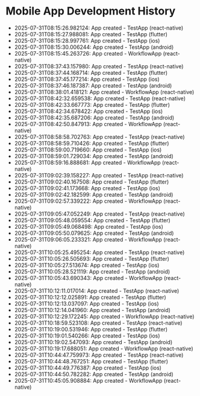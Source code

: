 # Mobile App Development History

- 2025-07-31T08:15:26.982124: App created - TestApp (react-native)
- 2025-07-31T08:15:27.988081: App created - TestApp (flutter)
- 2025-07-31T08:15:28.997761: App created - TestApp (ios)
- 2025-07-31T08:15:30.006244: App created - TestApp (android)
- 2025-07-31T08:15:45.263726: App created - WorkflowApp (react-native)
- 2025-07-31T08:37:43.157980: App created - TestApp (react-native)
- 2025-07-31T08:37:44.168714: App created - TestApp (flutter)
- 2025-07-31T08:37:45.177214: App created - TestApp (ios)
- 2025-07-31T08:37:46.187387: App created - TestApp (android)
- 2025-07-31T08:38:01.418121: App created - WorkflowApp (react-native)
- 2025-07-31T08:42:32.659538: App created - TestApp (react-native)
- 2025-07-31T08:42:33.667773: App created - TestApp (flutter)
- 2025-07-31T08:42:34.678422: App created - TestApp (ios)
- 2025-07-31T08:42:35.687206: App created - TestApp (android)
- 2025-07-31T08:42:50.847913: App created - WorkflowApp (react-native)
- 2025-07-31T08:58:58.702763: App created - TestApp (react-native)
- 2025-07-31T08:58:59.710426: App created - TestApp (flutter)
- 2025-07-31T08:59:00.719660: App created - TestApp (ios)
- 2025-07-31T08:59:01.729034: App created - TestApp (android)
- 2025-07-31T08:59:16.888681: App created - WorkflowApp (react-native)
- 2025-07-31T09:02:39.158227: App created - TestApp (react-native)
- 2025-07-31T09:02:40.167508: App created - TestApp (flutter)
- 2025-07-31T09:02:41.173668: App created - TestApp (ios)
- 2025-07-31T09:02:42.182599: App created - TestApp (android)
- 2025-07-31T09:02:57.339222: App created - WorkflowApp (react-native)
- 2025-07-31T09:05:47.052249: App created - TestApp (react-native)
- 2025-07-31T09:05:48.059554: App created - TestApp (flutter)
- 2025-07-31T09:05:49.068498: App created - TestApp (ios)
- 2025-07-31T09:05:50.079625: App created - TestApp (android)
- 2025-07-31T09:06:05.233321: App created - WorkflowApp (react-native)
- 2025-07-31T10:05:25.495254: App created - TestApp (react-native)
- 2025-07-31T10:05:26.505693: App created - TestApp (flutter)
- 2025-07-31T10:05:27.513674: App created - TestApp (ios)
- 2025-07-31T10:05:28.521119: App created - TestApp (android)
- 2025-07-31T10:05:43.690343: App created - WorkflowApp (react-native)
- 2025-07-31T10:12:11.017014: App created - TestApp (react-native)
- 2025-07-31T10:12:12.025891: App created - TestApp (flutter)
- 2025-07-31T10:12:13.037097: App created - TestApp (ios)
- 2025-07-31T10:12:14.041960: App created - TestApp (android)
- 2025-07-31T10:12:29.172245: App created - WorkflowApp (react-native)
- 2025-07-31T10:18:59.523108: App created - TestApp (react-native)
- 2025-07-31T10:19:00.531946: App created - TestApp (flutter)
- 2025-07-31T10:19:01.540266: App created - TestApp (ios)
- 2025-07-31T10:19:02.547093: App created - TestApp (android)
- 2025-07-31T10:19:17.688051: App created - WorkflowApp (react-native)
- 2025-07-31T10:44:47.759973: App created - TestApp (react-native)
- 2025-07-31T10:44:48.767251: App created - TestApp (flutter)
- 2025-07-31T10:44:49.776387: App created - TestApp (ios)
- 2025-07-31T10:44:50.782282: App created - TestApp (android)
- 2025-07-31T10:45:05.908884: App created - WorkflowApp (react-native)
